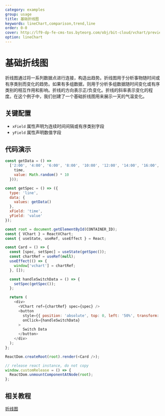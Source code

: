 ```yaml
---
category: examples
group: usage
title: 基础折线图
keywords: lineChart,comparison,trend,line
order: 0-0
cover: http://lf9-dp-fe-cms-tos.byteorg.com/obj/bit-cloud/vchart/preview/line-chart/basic-line.png
option: lineChart
---
```


# 基础折线图

折线图通过将一系列数据点进行连接，构造出趋势。折线图用于分析事物随时间或有序类别而变化的趋势。如果有多组数据，则用于分析多组数据随时间变化或有序类别的相互作用和影响。折线的方向表示正/负变化。折线的斜率表示变化的程度。在这个例子中，我们创建了一个基础折线图用来展示一天的气温变化。

## 关键配置

- `xField` 属性声明为连续时间间隔或有序类别字段
- `yField` 属性声明数值字段

## 代码演示

```javascript livedemo template=react-vchart
const getData = () =>
  ['2:00', '4:00', '6:00', '8:00', '10:00', '12:00', '14:00', '16:00', '18:00'].map(time => ({
    time,
    value: Math.random() * 10
  }));

const getSpec = () => ({
  type: 'line',
  data: {
    values: getData()
  },
  xField: 'time',
  yField: 'value'
});

const root = document.getElementById(CONTAINER_ID);
const { VChart } = ReactVChart;
const { useState, useRef, useEffect } = React;

const Card = () => {
  const [spec, setSpec] = useState(getSpec());
  const chartRef = useRef(null);
  useEffect(() => {
    window['vchart'] = chartRef;
  }, []);

  const handleSwitchData = () => {
    setSpec(getSpec());
  };

  return (
    <div>
      <VChart ref={chartRef} spec={spec} />
      <button
        style={{ position: 'absolute', top: 0, left: '50%', transform: 'translate(-50%, 0)' }}
        onClick={handleSwitchData}
      >
        Switch Data
      </button>
    </div>
  );
};

ReactDom.createRoot(root).render(<Card />);

// release react instance, do not copy
window.customRelease = () => {
  ReactDom.unmountComponentAtNode(root);
};
```

## 相关教程

[折线图](link)
